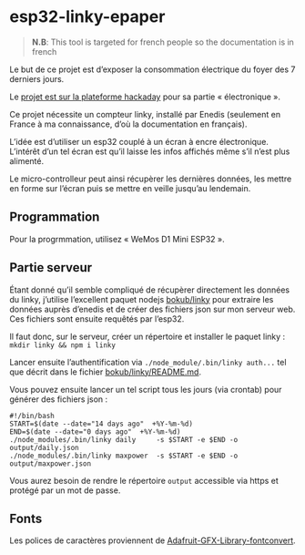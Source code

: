 # esp32-linky-epaper

> **N.B**: This tool is targeted for french people so the documentation is in french

Le but de ce projet est d’exposer la consommation électrique du foyer des 7 derniers jours.

Le [projet est sur la plateforme hackaday](https://hackaday.io/project/177065-linky-daily-consumption) pour sa partie « électronique ».

Ce projet nécessite un compteur linky, installé par Enedis (seulement en France à ma connaissance, d’où la documentation en français).

L’idée est d’utiliser un esp32 couplé à un écran à encre électronique. L’intérêt d’un tel écran est qu’il laisse les infos affichés même s’il n’est plus alimenté.

Le micro-controlleur peut ainsi récupèrer les dernières données, les mettre en forme sur l’écran puis se mettre en veille jusqu’au lendemain.

## Programmation

Pour la progrmmation, utilisez « WeMos D1 Mini ESP32 ».

## Partie serveur

Étant donné qu’il semble compliqué de récupèrer directement les données du linky, j’utilise l’excellent paquet nodejs [bokub/linky](https://github.com/bokub/linky) pour extraire les données auprès d’enedis et de créer des fichiers json sur mon serveur web. Ces fichiers sont ensuite requêtés par l’esp32.

Il faut donc, sur le serveur, créer un répertoire et installer le paquet linky : `mkdir linky && npm i linky`

Lancer ensuite l’authentification via `./node_module/.bin/linky auth...` tel que décrit dans le fichier [bokub/linky/README.md](https://github.com/bokub/linky/blob/master/README.md).

Vous pouvez ensuite lancer un tel script tous les jours (via crontab) pour générer des fichiers json :

    #!/bin/bash
    START=$(date --date="14 days ago"  +%Y-%m-%d)
    END=$(date --date="0 days ago"  +%Y-%m-%d)
    ./node_modules/.bin/linky daily     -s $START -e $END -o output/daily.json
    ./node_modules/.bin/linky maxpower  -s $START -e $END -o output/maxpower.json

Vous aurez besoin de rendre le répertoire `output` accessible via https et protégé par un mot de passe.


## Fonts

Les polices de caractères proviennent de [Adafruit-GFX-Library-fontconvert](https://github.com/paulgreg/Adafruit-GFX-Library-fontconvert).